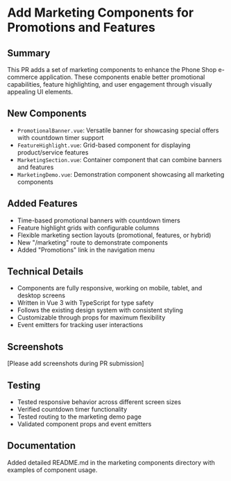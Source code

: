 # Add Marketing Components for Promotions and Features

## Summary
This PR adds a set of marketing components to enhance the Phone Shop e-commerce application. These components enable better promotional capabilities, feature highlighting, and user engagement through visually appealing UI elements.

## New Components
- `PromotionalBanner.vue`: Versatile banner for showcasing special offers with countdown timer support
- `FeatureHighlight.vue`: Grid-based component for displaying product/service features 
- `MarketingSection.vue`: Container component that can combine banners and features
- `MarketingDemo.vue`: Demonstration component showcasing all marketing components

## Added Features
- Time-based promotional banners with countdown timers
- Feature highlight grids with configurable columns
- Flexible marketing section layouts (promotional, features, or hybrid)
- New "/marketing" route to demonstrate components
- Added "Promotions" link in the navigation menu

## Technical Details
- Components are fully responsive, working on mobile, tablet, and desktop screens
- Written in Vue 3 with TypeScript for type safety
- Follows the existing design system with consistent styling
- Customizable through props for maximum flexibility
- Event emitters for tracking user interactions

## Screenshots
[Please add screenshots during PR submission]

## Testing
- Tested responsive behavior across different screen sizes
- Verified countdown timer functionality
- Tested routing to the marketing demo page
- Validated component props and event emitters

## Documentation
Added detailed README.md in the marketing components directory with examples of component usage.
